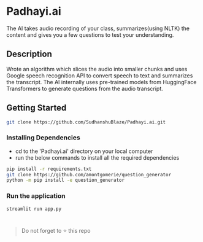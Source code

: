 # Padhayi.ai

The AI takes audio recording of your class, summarizes(using NLTK) the content and gives you a few questions to test your understanding.

## Description

Wrote an algorithm which slices the audio into smaller chunks and uses Google speech recognition API to convert speech to text and summarizes the transcript. The AI internally uses pre-trained models from HuggingFace Transformers to generate questions from the audio transcript.

## Getting Started


```bash
git clone https://github.com/SudhanshuBlaze/Padhayi.ai.git
```

### Installing Dependencies

- cd to the 'Padhayi.ai' directory on your local computer
- run the below commands to install all the required dependencies

```bash
pip install -r requirements.txt
git clone https://github.com/amontgomerie/question_generator
python -m pip install -e question_generator
```

### Run the application

```bash
streamlit run app.py
```

#

> Do not forget to ⭐ this repo
